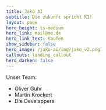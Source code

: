 ```yaml
---
title: Jako AI
subtitle: Die zukunft spricht KI!
layout: page
hero_height: is-medium
hero_link: mail@me.de
hero_link_text: Kaufen
show_sidebar: false
hero_image: /jako-ai/img/jako_v2.png
callouts: landing_callout
hero_darken: false
---
```




Unser Team:

* Oliver Guhr
* Martin Krockert
* Die Develappers
